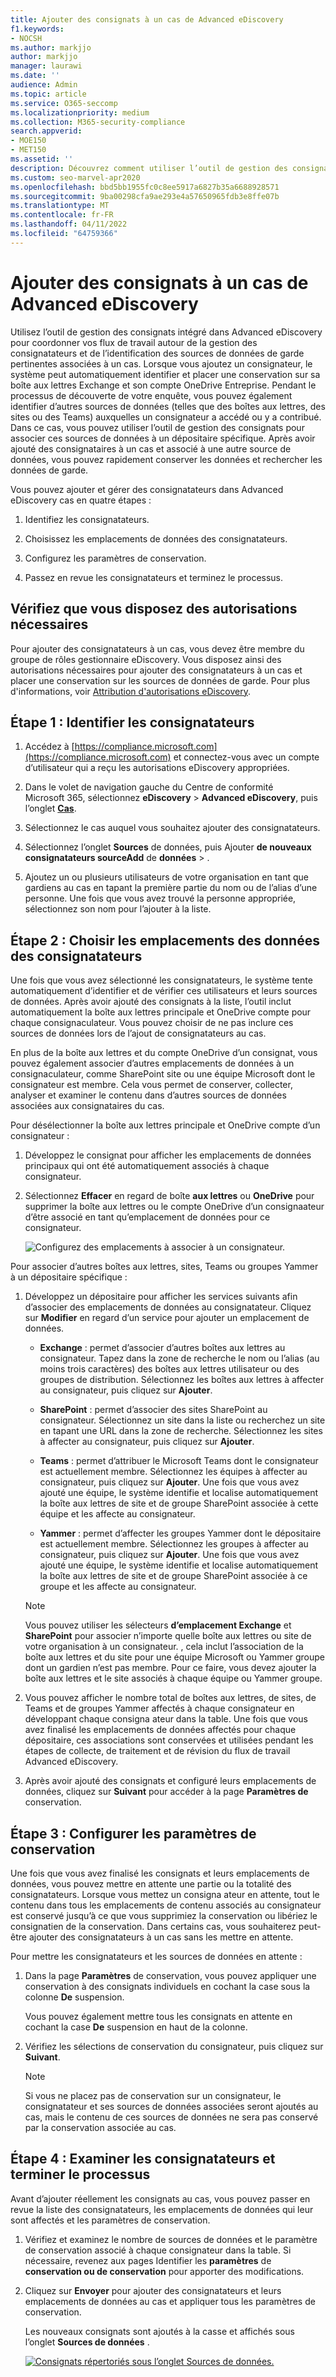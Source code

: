 ```yaml
---
title: Ajouter des consignats à un cas de Advanced eDiscovery
f1.keywords:
- NOCSH
ms.author: markjjo
author: markjjo
manager: laurawi
ms.date: ''
audience: Admin
ms.topic: article
ms.service: O365-seccomp
ms.localizationpriority: medium
ms.collection: M365-security-compliance
search.appverid:
- MOE150
- MET150
ms.assetid: ''
description: Découvrez comment utiliser l’outil de gestion des consignats intégré dans Advanced eDiscovery pour coordonner vos flux de travail et identifier les sources de données pertinentes dans un cas.
ms.custom: seo-marvel-apr2020
ms.openlocfilehash: bbd5bb1955fc0c8ee5917a6827b35a6688928571
ms.sourcegitcommit: 9ba00298cfa9ae293e4a57650965fdb3e8ffe07b
ms.translationtype: MT
ms.contentlocale: fr-FR
ms.lasthandoff: 04/11/2022
ms.locfileid: "64759366"
---
```

# <a name="add-custodians-to-an-advanced-ediscovery-case"></a>Ajouter des consignats à un cas de Advanced eDiscovery

Utilisez l’outil de gestion des consignats intégré dans Advanced eDiscovery pour coordonner vos flux de travail autour de la gestion des consignatateurs et de l’identification des sources de données de garde pertinentes associées à un cas. Lorsque vous ajoutez un consignateur, le système peut automatiquement identifier et placer une conservation sur sa boîte aux lettres Exchange et son compte OneDrive Entreprise. Pendant le processus de découverte de votre enquête, vous pouvez également identifier d’autres sources de données (telles que des boîtes aux lettres, des sites ou des Teams) auxquelles un consignateur a accédé ou y a contribué. Dans ce cas, vous pouvez utiliser l’outil de gestion des consignats pour associer ces sources de données à un dépositaire spécifique. Après avoir ajouté des consignataires à un cas et associé à une autre source de données, vous pouvez rapidement conserver les données et rechercher les données de garde.

Vous pouvez ajouter et gérer des consignatateurs dans Advanced eDiscovery cas en quatre étapes :

1. Identifiez les consignatateurs.

2. Choisissez les emplacements de données des consignatateurs.

3. Configurez les paramètres de conservation.

4. Passez en revue les consignatateurs et terminez le processus.

## <a name="make-sure-you-have-the-necessary-permissions"></a>Vérifiez que vous disposez des autorisations nécessaires

Pour ajouter des consignatateurs à un cas, vous devez être membre du groupe de rôles gestionnaire eDiscovery. Vous disposez ainsi des autorisations nécessaires pour ajouter des consignatateurs à un cas et placer une conservation sur les sources de données de garde. Pour plus d'informations, voir [Attribution d'autorisations eDiscovery](get-started-with-advanced-ediscovery.md#step-2-assign-ediscovery-permissions).

## <a name="step-1-identify-custodians"></a>Étape 1 : Identifier les consignatateurs

1. Accédez à [https://compliance.microsoft.com](https://compliance.microsoft.com) et connectez-vous avec un compte d’utilisateur qui a reçu les autorisations eDiscovery appropriées.

2. Dans le volet de navigation gauche du Centre de conformité Microsoft 365, sélectionnez **eDiscovery** >  **Advanced eDiscovery**, puis l’onglet [**Cas**](https://go.microsoft.com/fwlink/p/?linkid=2173764).

3. Sélectionnez le cas auquel vous souhaitez ajouter des consignatateurs.

4. Sélectionnez l’onglet **Sources** de données, puis Ajouter **de nouveaux consignatateurs sourceAdd** de **données** > .

5. Ajoutez un ou plusieurs utilisateurs de votre organisation en tant que gardiens au cas en tapant la première partie du nom ou de l’alias d’une personne. Une fois que vous avez trouvé la personne appropriée, sélectionnez son nom pour l’ajouter à la liste.

## <a name="step-2-choose-custodian-data-locations"></a>Étape 2 : Choisir les emplacements des données des consignatateurs

Une fois que vous avez sélectionné les consignatateurs, le système tente automatiquement d’identifier et de vérifier ces utilisateurs et leurs sources de données. Après avoir ajouté des consignats à la liste, l’outil inclut automatiquement la boîte aux lettres principale et OneDrive compte pour chaque consignaculateur. Vous pouvez choisir de ne pas inclure ces sources de données lors de l’ajout de consignatateurs au cas.

En plus de la boîte aux lettres et du compte OneDrive d’un consignat, vous pouvez également associer d’autres emplacements de données à un consignaculateur, comme SharePoint site ou une équipe Microsoft dont le consignateur est membre. Cela vous permet de conserver, collecter, analyser et examiner le contenu dans d’autres sources de données associées aux consignataires du cas.

Pour désélectionner la boîte aux lettres principale et OneDrive compte d’un consignateur :

1. Développez le consignat pour afficher les emplacements de données principaux qui ont été automatiquement associés à chaque consignateur.

2. Sélectionnez **Effacer** en regard de boîte **aux lettres** ou **OneDrive** pour supprimer la boîte aux lettres ou le compte OneDrive d’un consignaateur d’être associé en tant qu’emplacement de données pour ce consignateur.

   ![Configurez des emplacements à associer à un consignateur.](../media/ConfigureCustodianLocations.png)

Pour associer d’autres boîtes aux lettres, sites, Teams ou groupes Yammer à un dépositaire spécifique :

1. Développez un dépositaire pour afficher les services suivants afin d’associer des emplacements de données au consignatateur. Cliquez sur **Modifier** en regard d’un service pour ajouter un emplacement de données.

   - **Exchange** : permet d’associer d’autres boîtes aux lettres au consignateur. Tapez dans la zone de recherche le nom ou l’alias (au moins trois caractères) des boîtes aux lettres utilisateur ou des groupes de distribution. Sélectionnez les boîtes aux lettres à affecter au consignateur, puis cliquez sur **Ajouter**.

   - **SharePoint** : permet d’associer des sites SharePoint au consignateur. Sélectionnez un site dans la liste ou recherchez un site en tapant une URL dans la zone de recherche. Sélectionnez les sites à affecter au consignateur, puis cliquez sur **Ajouter**.

   - **Teams** : permet d’attribuer le Microsoft Teams dont le consignateur est actuellement membre. Sélectionnez les équipes à affecter au consignateur, puis cliquez sur **Ajouter**. Une fois que vous avez ajouté une équipe, le système identifie et localise automatiquement la boîte aux lettres de site et de groupe SharePoint associée à cette équipe et les affecte au consignateur.

   - **Yammer** : permet d’affecter les groupes Yammer dont le dépositaire est actuellement membre. Sélectionnez les groupes à affecter au consignateur, puis cliquez sur **Ajouter**. Une fois que vous avez ajouté une équipe, le système identifie et localise automatiquement la boîte aux lettres de site et de groupe SharePoint associée à ce groupe et les affecte au consignateur.

   > [!NOTE]
   > Vous pouvez utiliser les sélecteurs **d’emplacement Exchange** et **SharePoint** pour associer n’importe quelle boîte aux lettres ou site de votre organisation à un consignateur. , cela inclut l’association de la boîte aux lettres et du site pour une équipe Microsoft ou Yammer groupe dont un gardien n’est pas membre. Pour ce faire, vous devez ajouter la boîte aux lettres et le site associés à chaque équipe ou Yammer groupe.

2. Vous pouvez afficher le nombre total de boîtes aux lettres, de sites, de Teams et de groupes Yammer affectés à chaque consignateur en développant chaque consigna ateur dans la table. Une fois que vous avez finalisé les emplacements de données affectés pour chaque dépositaire, ces associations sont conservées et utilisées pendant les étapes de collecte, de traitement et de révision du flux de travail Advanced eDiscovery.

3. Après avoir ajouté des consignats et configuré leurs emplacements de données, cliquez sur **Suivant** pour accéder à la page **Paramètres de** conservation.  

## <a name="step-3-configure-hold-settings"></a>Étape 3 : Configurer les paramètres de conservation

 Une fois que vous avez finalisé les consignats et leurs emplacements de données, vous pouvez mettre en attente une partie ou la totalité des consignatateurs. Lorsque vous mettez un consigna ateur en attente, tout le contenu dans tous les emplacements de contenu associés au consignateur est conservé jusqu’à ce que vous supprimiez la conservation ou libériez le consignatien de la conservation. Dans certains cas, vous souhaiterez peut-être ajouter des consignatateurs à un cas sans les mettre en attente.

Pour mettre les consignatateurs et les sources de données en attente :

1. Dans la page **Paramètres** de conservation, vous pouvez appliquer une conservation à des consignats individuels en cochant la case sous la colonne **De** suspension.

   Vous pouvez également mettre tous les consignats en attente en cochant la case **De** suspension en haut de la colonne.

2. Vérifiez les sélections de conservation du consignateur, puis cliquez sur **Suivant**.

   > [!NOTE]
   > Si vous ne placez pas de conservation sur un consignateur, le consignatateur et ses sources de données associées seront ajoutés au cas, mais le contenu de ces sources de données ne sera pas conservé par la conservation associée au cas.

## <a name="step-4-review-the-custodians-and-complete-the-process"></a>Étape 4 : Examiner les consignatateurs et terminer le processus

Avant d’ajouter réellement les consignats au cas, vous pouvez passer en revue la liste des consignatateurs, les emplacements de données qui leur sont affectés et les paramètres de conservation.

1. Vérifiez et examinez le nombre de sources de données et le paramètre de conservation associé à chaque consignateur dans la table. Si nécessaire, revenez aux pages Identifier les **paramètres** de **conservation ou de conservation** pour apporter des modifications.

2. Cliquez sur **Envoyer** pour ajouter des consignatateurs et leurs emplacements de données au cas et appliquer tous les paramètres de conservation.

   Les nouveaux consignats sont ajoutés à la casse et affichés sous l’onglet **Sources de données** .

   [![Consignats répertoriés sous l’onglet Sources de données.](../media/DataSourcesTab.png) ](../media/DataSourcesTab.png#lightbox)
